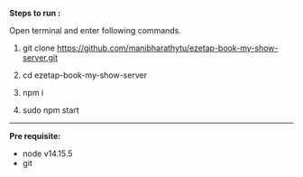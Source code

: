 **Steps to run :**

Open terminal and enter following commands.

1. git clone https://github.com/manibharathytu/ezetap-book-my-show-server.git
3. cd ezetap-book-my-show-server

3. npm i

4. sudo npm start



---


**Pre requisite:**

  * node v14.15.5
  * git 

